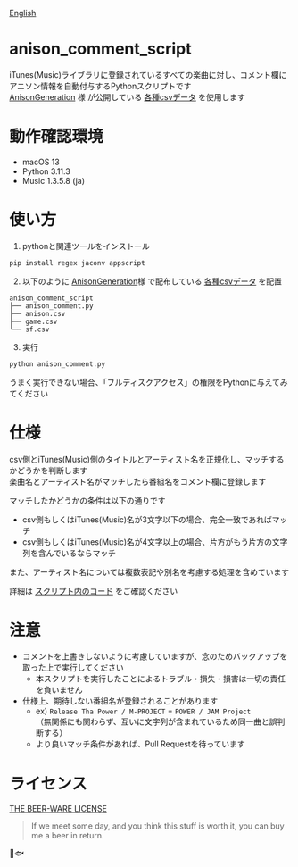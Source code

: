 [English](README.md)

# anison_comment_script

iTunes(Music)ライブラリに登録されているすべての楽曲に対し、コメント欄にアニソン情報を自動付与するPythonスクリプトです  
[AnisonGeneration](http://anison.info/) 様 が公開している [各種csvデータ](http://anison.info/data/download.html) を使用します

# 動作確認環境

- macOS 13
- Python 3.11.3
- Music 1.3.5.8 (ja)

# 使い方

1. pythonと関連ツールをインストール

```bash
pip install regex jaconv appscript
```

2. 以下のように [AnisonGeneration](http://anison.info/)様 で配布している [各種csvデータ](http://anison.info/data/download.html) を配置

```
anison_comment_script
├── anison_comment.py
├── anison.csv
├── game.csv
└── sf.csv
```

3. 実行

```bash
python anison_comment.py 
```

うまく実行できない場合、「フルディスクアクセス」の権限をPythonに与えてみてください

# 仕様

csv側とiTunes(Music)側のタイトルとアーティスト名を正規化し、マッチするかどうかを判断します  
楽曲名とアーティスト名がマッチしたら番組名をコメント欄に登録します  

マッチしたかどうかの条件は以下の通りです
- csv側もしくはiTunes(Music)名が3文字以下の場合、完全一致であればマッチ
- csv側もしくはiTunes(Music)名が4文字以上の場合、片方がもう片方の文字列を含んでいるならマッチ

また、アーティスト名については複数表記や別名を考慮する処理を含めています  

詳細は [スクリプト内のコード](anison_comment.py) をご確認ください

# 注意

- コメントを上書きしないように考慮していますが、念のためバックアップを取った上で実行してください
  - 本スクリプトを実行したことによるトラブル・損失・損害は一切の責任を負いません
- 仕様上、期待しない番組名が登録されることがあります
  - ex) `Release Tha Power / M-PROJECT` = `POWER / JAM Project`  
  （無関係にも関わらず、互いに文字列が含まれているため同一曲と誤判断する）
  - より良いマッチ条件があれば、Pull Requestを待っています

# ライセンス

[THE BEER-WARE LICENSE](https://en.wikipedia.org/wiki/Beerware)

> If we meet some day, and you think this stuff is worth it, you can buy me a beer in return.

🍺🐟